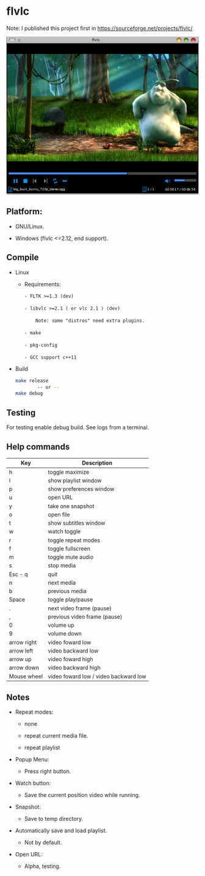 flvlc
=====

Note: I published this project first in https://sourceforge.net/projects/flvlc/

<img src="https://github.com/daltomi/flvlc/raw/master/screenshot.png"/>


Platform:
----------

- GNU/Linux.

- Windows (flvlc <=2.12, end support).


Compile
-------
- Linux

	- Requirements:

		  - FLTK >=1.3 (dev)

		  - libvlc >=2.1 ( or vlc 2.1 ) (dev)

			  Note: some "distros" need extra plugins.

		  - make

		  - pkg-config

		  - GCC support c++11

- Build

	```bash
	make release
			-- or --
	make debug
	```



Testing
---------

For testing enable debug build.
See logs from a terminal.



Help commands
-------------------

| Key	| Description
| --------|------------
| h | toggle maximize
| l | show playlist window
| p | show preferences window
| u | open URL
| y | take one snapshot
| o | open file
| t | show subtitles window
| w | watch toggle
| r | toggle repeat modes
| f | toggle fullscreen
| m | toggle mute audio
| s | stop media
| Esc - q |  quit
| n | next media
| b | previous media
| Space | toggle play/pause
| . | next video frame (pause)
| , | previous video frame (pause)
| 0 | volume up
| 9 | volume down
| arrow right | video foward low
| arrow left | video backward low
| arrow up | video foward high
| arrow down | video backward high
| Mouse wheel | video foward low / video backward low


Notes
-----

- Repeat modes:

	- none

	- repeat current media file.

	- repeat playlist

- Popup Menu:

	- Press right button.

- Watch button:

	- Save the current position video while running.

- Snapshot:

	- Save to temp directory.

- Automatically save and load playlist.

	- Not by default.

- Open URL:

	- Alpha, testing.
